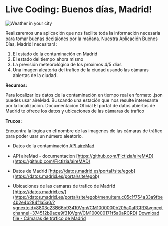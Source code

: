 # Live Coding: Buenos días, Madrid!

![Weather in your city](https://github.com/beatrizsmerino/exercises-javascript-node/blob/hotfix/class-22/class-22/ejercicios/buenos-dias-madrid/documentation/images/screenshot-2020-05-22-12.39.03.jpg?raw=true)

Realizaremos una aplicación que nos facilite toda la información necesaria para tomar buenas decisiones por la mañana. Nuestra Aplicación Buenos Días, Madrid! necesitará:

1. El estado de la contaminación en Madrid
2. El estado del tiempo ahora mismo
3. La previsión meteorológica de los próximos 4/5 días
4. Una imagen aleatoria del trafico de la ciudad usando las cámaras abiertas de la ciudad.

**Recursos:**

Para localizar los datos de la contaminación en tiempo real en formato .json puedes usar aireMad. Buscando una estación que nos resulte interesante por la localización. Documentacion Oficial
El portal de datos abiertos de Madrid te ofrece los datos y ubicaciones de las cámaras de trafico

**Trucos:**

Encuentra la lógica en el nombre de las imagenes de las cámaras de tráfico para poder usar un número aleatorio.

-   Datos de la contaminación
    [API aireMad](http://airemad.com/#/)

-   API aireMad - documentacion
    [https://github.com/Fictizia/aireMAD](https://github.com/Fictizia/aireMAD)

-   Datos de Madrid
    [https://datos.madrid.es/portal/site/egob](https://datos.madrid.es/portal/site/egob)

-   Ubicaciones de las camaras de trafico de Madrid
    [https://datos.madrid.es/](https://datos.madrid.es/portal/site/egob/menuitem.c05c1f754a33a9fbe4b2e4b284f1a5a0/?vgnextoid=8803c23866b93410VgnVCM1000000b205a0aRCRD&vgnextchannel=374512b9ace9f310VgnVCM100000171f5a0aRCRD)
    [Download file - Cámaras de trafico de Madrid](https://datos.madrid.es/egob/catalogo/202088-0-trafico-camaras.dcat)
